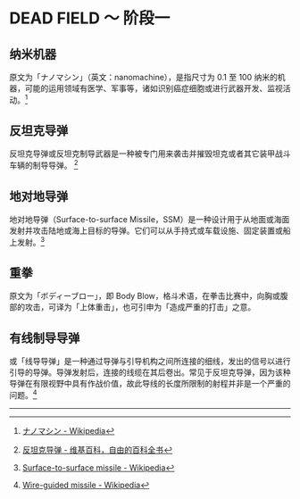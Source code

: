 # DEAD FIELD ～ 阶段一

## 纳米机器

原文为「ナノマシン」（英文：nanomachine），是指尺寸为 0.1 至 100 纳米的机器，可能的运用领域有医学、军事等，诸如识别癌症细胞或进行武器开发、监视活动。[^1]

## 反坦克导弹

反坦克导弹或反坦克制导武器是一种被专门用来袭击并摧毁坦克或者其它装甲战斗车辆的制导导弹。 [^2]

## 地对地导弹

地对地导弹（Surface-to-surface Missile，SSM）是一种设计用于从地面或海面发射并攻击陆地或海上目标的导弹。它们可以从手持式或车载设施、固定装置或船上发射。[^3]

## 重拳

原文为「ボディーブロー」，即 Body Blow，格斗术语，在拳击比赛中，向胸或腹部的攻击，可译为「上体重击」，也可引申为「造成严重的打击」之意。

## 有线制导导弹

或「线导导弹」是一种通过导弹与引导机构之间所连接的细线，发出的信号以进行引导的导弹。导弹发射后，连接的线缆在其后卷出。常见于反坦克导弹，因为该种导弹在有限视野中具有作战价值，故此导线的长度所限制的射程并非是一个严重的问题。[^4]

---

[^1]: [ナノマシン - Wikipedia](https://ja.wikipedia.org/wiki/%E3%83%8A%E3%83%8E%E3%83%9E%E3%82%B7%E3%83%B3)
[^2]: [反坦克导弹 - 维基百科，自由的百科全书](https://zh.wikipedia.org/wiki/%E5%8F%8D%E5%9D%A6%E5%85%8B%E5%AF%BC%E5%BC%B9)
[^3]: [Surface-to-surface missile - Wikipedia](https://en.wikipedia.org/wiki/Surface-to-surface_missile)
[^4]: [Wire-guided missile - Wikipedia](https://en.wikipedia.org/wiki/Wire-guided_missile)
